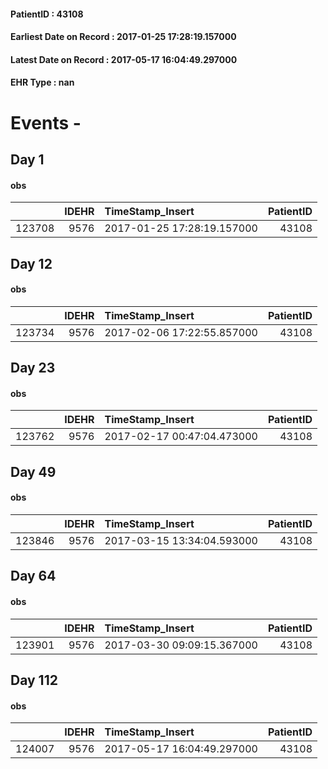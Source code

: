 
#### PatientID : 43108
#### Earliest Date on Record : 2017-01-25 17:28:19.157000
#### Latest Date on Record : 2017-05-17 16:04:49.297000
#### EHR Type : nan

# Events - 

## Day 1

#### obs
|        |   IDEHR | TimeStamp_Insert           |   PatientID |
|-------:|--------:|:---------------------------|------------:|
| 123708 |    9576 | 2017-01-25 17:28:19.157000 |       43108 |


## Day 12

#### obs
|        |   IDEHR | TimeStamp_Insert           |   PatientID |
|-------:|--------:|:---------------------------|------------:|
| 123734 |    9576 | 2017-02-06 17:22:55.857000 |       43108 |


## Day 23

#### obs
|        |   IDEHR | TimeStamp_Insert           |   PatientID |
|-------:|--------:|:---------------------------|------------:|
| 123762 |    9576 | 2017-02-17 00:47:04.473000 |       43108 |


## Day 49

#### obs
|        |   IDEHR | TimeStamp_Insert           |   PatientID |
|-------:|--------:|:---------------------------|------------:|
| 123846 |    9576 | 2017-03-15 13:34:04.593000 |       43108 |


## Day 64

#### obs
|        |   IDEHR | TimeStamp_Insert           |   PatientID |
|-------:|--------:|:---------------------------|------------:|
| 123901 |    9576 | 2017-03-30 09:09:15.367000 |       43108 |


## Day 112

#### obs
|        |   IDEHR | TimeStamp_Insert           |   PatientID |
|-------:|--------:|:---------------------------|------------:|
| 124007 |    9576 | 2017-05-17 16:04:49.297000 |       43108 |


